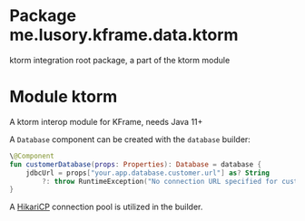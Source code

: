 # Package me.lusory.kframe.data.ktorm

ktorm integration root package, a part of the ktorm module

# Module ktorm

A ktorm interop module for KFrame, needs Java 11+

A `Database` component can be created with the `database` builder:

```kt
\@Component
fun customerDatabase(props: Properties): Database = database {
    jdbcUrl = props["your.app.database.customer.url"] as? String
        ?: throw RuntimeException("No connection URL specified for customer database")
}
```

A [HikariCP](https://github.com/brettwooldridge/HikariCP) connection pool is utilized in the builder.